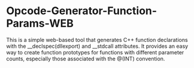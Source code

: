 # Opcode-Generator-Function-Params-WEB
This is a simple web-based tool that generates C++ function declarations with the __declspec(dllexport) and __stdcall attributes. It provides an easy way to create function prototypes for functions with different parameter counts, especially those associated with the @(INT) convention.
